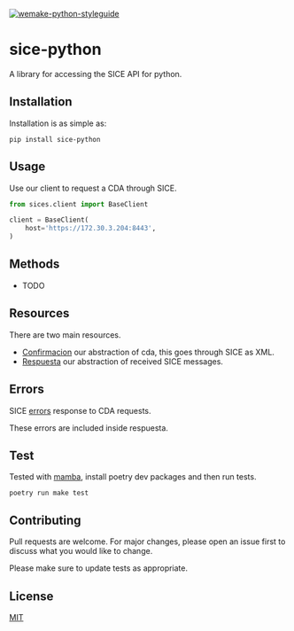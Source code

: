 [![wemake-python-styleguide](https://img.shields.io/badge/style-wemake-000000.svg)](https://github.com/wemake-services/wemake-python-styleguide)

sice-python
===========

A library for accessing the SICE API for python.


## Installation
Installation is as simple as:

    pip install sice-python

## Usage
Use our client to request a CDA through SICE.
```python
from sices.client import BaseClient

client = BaseClient(
    host='https://172.30.3.204:8443',
)
```

## Methods
- TODO

## Resources
There are two main resources.

- [Confirmacion](sice/resources/confirmacion.py) our abstraction of cda, this goes through SICE as XML.
- [Respuesta](spei/resources/respuesta.py) our abstraction of received SICE messages.

## Errors
SICE [errors](/sice/errors.py) response to CDA requests.

These errors are included inside respuesta.

## Test
Tested with [mamba](https://mamba-framework.readthedocs.io/en/latest/), install poetry dev packages and then run tests.

    poetry run make test

## Contributing
Pull requests are welcome. For major changes, please open an issue first to discuss what you would like to change.

Please make sure to update tests as appropriate.

## License
[MIT](https://choosealicense.com/licenses/mit/)
